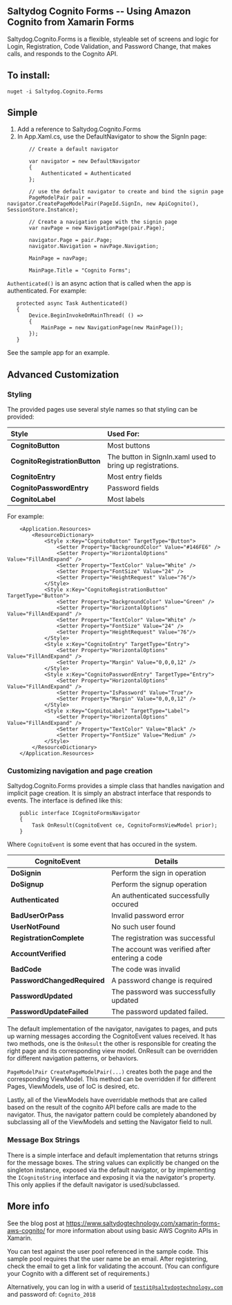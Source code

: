 
## Saltydog Cognito Forms -- Using Amazon Cognito from Xamarin Forms

Saltydog.Cognito.Forms is a flexible, styleable set of screens and logic for Login, Registration, Code Validation, and Password Change, that makes calls, and responds to the Cognito API.

## To install:

<code>nuget -i Saltydog.Cognito.Forms</code>

## Simple

1. Add a reference to Saltydog.Cognito.Forms
2. In App.Xaml.cs, use the DefaultNavigator to show the SignIn page:

```
       // Create a default navigator
      
       var navigator = new DefaultNavigator
       {
           Authenticated = Authenticated
       };

       // use the default navigator to create and bind the signin page
       PageModelPair pair = navigator.CreatePageModelPair(PageId.SignIn, new ApiCognito(), SessionStore.Instance);

       // Create a navigation page with the signin page
       var navPage = new NavigationPage(pair.Page);

       navigator.Page = pair.Page;
       navigator.Navigation = navPage.Navigation;

       MainPage = navPage;

       MainPage.Title = "Cognito Forms";
```

`Authenticated()` is an async action that is called when the app is authenticated. For example:

```
   protected async Task Authenticated()
   {
       Device.BeginInvokeOnMainThread( () =>
       {
           MainPage = new NavigationPage(new MainPage());
       });
   }
```

See the sample app for an example.

## Advanced Customization

### Styling
The provided pages use several style names so that styling can be provided:

|Style|Used For:|
|:-----|:--------|
|**CognitoButton**|Most buttons|
|**CognitoRegistrationButton**|The button in SignIn.xaml used to bring up registrations.|
|**CognitoEntry**|Most entry fields|
|**CognitoPasswordEntry**|Password fields|
|**CognitoLabel**|Most labels|

For example:

```
    <Application.Resources>
        <ResourceDictionary>            
            <Style x:Key="CognitoButton" TargetType="Button">
                <Setter Property="BackgroundColor" Value="#146FE6" />
                <Setter Property="HorizontalOptions" Value="FillAndExpand" />
                <Setter Property="TextColor" Value="White" />
                <Setter Property="FontSize" Value="24" />
                <Setter Property="HeightRequest" Value="76"/>
            </Style>
            <Style x:Key="CognitoRegistrationButton" TargetType="Button">
                <Setter Property="BackgroundColor" Value="Green" />
                <Setter Property="HorizontalOptions" Value="FillAndExpand" />
                <Setter Property="TextColor" Value="White" />
                <Setter Property="FontSize" Value="24" />
                <Setter Property="HeightRequest" Value="76"/>
            </Style>
            <Style x:Key="CognitoEntry" TargetType="Entry">
                <Setter Property="HorizontalOptions" Value="FillAndExpand" />
                <Setter Property="Margin" Value="0,0,0,12" />
            </Style>
            <Style x:Key="CognitoPasswordEntry" TargetType="Entry">
                <Setter Property="HorizontalOptions" Value="FillAndExpand" />
                <Setter Property="IsPassword" Value="True"/>
                <Setter Property="Margin" Value="0,0,0,12" />
            </Style>
            <Style x:Key="CognitoLabel" TargetType="Label">
                <Setter Property="HorizontalOptions" Value="FillAndExpand" />
                <Setter Property="TextColor" Value="Black" />
                <Setter Property="FontSize" Value="Medium" />
            </Style>            
        </ResourceDictionary>
    </Application.Resources>
```


### Customizing navigation and page creation

Saltydog.Cognito.Forms provides a simple class that handles navigation and implicit page creation. It is simply an abstract interface that responds to events. The interface is defined like this:

```
    public interface ICognitoFormsNavigator
    {
        Task OnResult(CognitoEvent ce, CognitoFormsViewModel prior);
    }
```
Where `CognitoEvent` is some event that has occured in the system.

|CognitoEvent| Details |
|---|---|
**DoSignin**|Perform the sign in operation
**DoSignup**|Perform the signup operation
**Authenticated**|An authenticated successfully occured
**BadUserOrPass**|Invalid password error
**UserNotFound**|No such user found
**RegistrationComplete**|The registration was successful
**AccountVerified**|The account was verified after entering a code
**BadCode**|The code was invalid
**PasswordChangedRequired**|A password change is required
**PasswordUpdated**|The password was successfully updated
**PasswordUpdateFailed**|The password updated failed.

The default implementation of the navigator, navigates to pages, and puts up warning messages according the CognitoEvent values received. It has two methods, one is the `OnResult` the other is responsible for creating the right page and its corresponding view model. OnResult can be overridden for different navigation patterns, or behaviors.

`PageModelPair CreatePageModelPair(...)` creates both the page and the corresponding ViewModel. This method can be overridden if for different Pages, ViewModels, use of IoC is desired, etc.

Lastly, all of the ViewModels have overridable methods that are called based on the result of the cognito API before calls are made to the navigator. Thus, the navigator pattern could be completely abandoned by subclassing all of the ViewModels and setting the Navigator field to null.

### Message Box Strings

There is a simple interface and default implementation that returns strings for the message boxes. The string values can explicitly be changed on the singleton instance, exposed via the default navigator, or by implementing the `ICognitoString` interface and exposing it via the navigator's property. This only applies if the default navigator is used/subclassed.

## More info

See the blog post at https://www.saltydogtechnology.com/xamarin-forms-aws-cognito/ for more information about using basic AWS Cognito APIs in Xamarin.

You can test against the user pool referenced in the sample code. This sample pool requires that the user name be an email. After registering, check the email to get a link for validating the account. (You can configure your Cognito with a different set of requirements.)

Alternatively, you can log in with a userid of <code>testit@saltydogtechnology.com</code> and password of: <code>Cognito_2018</code>





